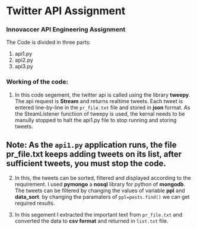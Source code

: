 # Twitter API Assignment
### Innovaccer API Engineering Assignment

The Code is divided in three parts:

1. api1.py
2. api2.py
3. api3.py

### Working of the code:

1. In this code segement, the twitter api is called using the library **tweepy**. The api request is **Stream** and returns realtime tweets. Each tweet is entered line-by-line in the `pr_file.txt` file and stored in **json** format. As the SteamListener functiion of tweepy is used, the kernal needs to be manully stopped to halt the api1.py file to stop running and storing tweets.

## Note: As the `api1.py` application runs, the file pr_file.txt keeps adding tweets on its list, after sufficient tweets, you must stop the code.

2. In this, the tweets can be sorted, filtered and displayed according to the requirement. I used **pymongo** a **nosql** library for python of **mongodb**. The tweets can be filtered by changing the values of variable **ppl** and **data_sort**. by changing the paramaters of `ppl=posts.find()` we can get required results.

3. In this segement I extracted the important text from `pr_file.txt` and converted the data to **csv format** and returned in `list.txt` file. 
